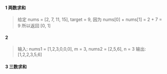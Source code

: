 #### 1 两数求和
> 给定 nums = [2, 7, 11, 15], target = 9, 因为 nums[0] + nums[1] = 2 + 7 = 9 所以返回 [0, 1]

#### 2
> 输入: nums1 = [1,2,3,0,0,0], m = 3, nums2 = [2,5,6], n = 3
> 输出: [1,2,2,3,5,6]

#### 3 三数求和
